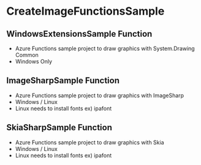 # CreateImageFunctionsSample

## WindowsExtensionsSample Function
- Azure Functions sample project to draw graphics with System.Drawing Common
- Windows Only
## ImageSharpSample Function
- Azure Functions sample project to draw graphics with ImageSharp
- Windows / Linux
- Linux needs to install fonts ex) ipafont
## SkiaSharpSample Function
- Azure Functions sample project to draw graphics with Skia
- Windows / Linux
- Linux needs to install fonts ex) ipafont
